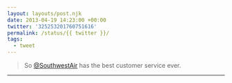 ```yaml
---
layout: layouts/post.njk
date: 2013-04-19 14:23:00 +00:00
twitter: '325253201760751616'
permalink: /status/{{ twitter }}/
tags: 
  - tweet
---
```


> So [@SouthwestAir](https://twitter.com/SouthwestAir) has the best customer service ever.

---
